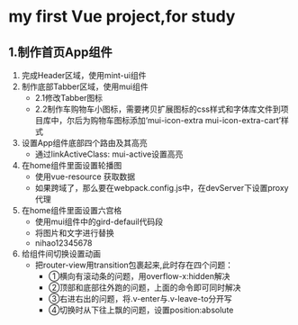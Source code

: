 # my first Vue project,for study

## 1.制作首页App组件
1. 完成Header区域，使用mint-ui组件
2. 制作底部Tabber区域，使用mui组件
    - 2.1修改Tabber图标
    + 2.2制作车购物车小图标，需要拷贝扩展图标的css样式和字体库文件到项目库中，尔后为购物车图标添加‘mui-icon-extra mui-icon-extra-cart’样式 
3. 设置App组件底部四个路由及其高亮
    - 通过linkActiveClass: mui-active设置高亮
4. 在home组件里面设置轮播图
    - 使用vue-resource 获取数据
    - 如果跨域了，那么要在webpack.config.js中，在devServer下设置proxy代理
5. 在home组件里面设置六宫格
    - 使用mui组件中的gird-defauil代码段
    - 将图片和文字进行替换
    - nihao12345678
6. 给组件间切换设置动画
    - 把router-view用transition包裹起来,此时存在四个问题：
        - ①横向有滚动条的问题，用overflow-x:hidden解决
        - ②顶部和底部往外跑的问题，上面的命令即可同时解决
        - ③右进右出的问题，将.v-enter与.v-leave-to分开写
        - ④切换时从下往上飘的问题，设置position:absolute 
